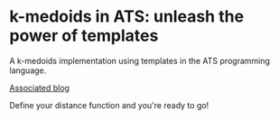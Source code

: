 # k-medoids in ATS: unleash the power of templates

A k-medoids implementation using templates in the ATS programming language.

[Associated blog]()

Define your distance function and you're ready to go!


